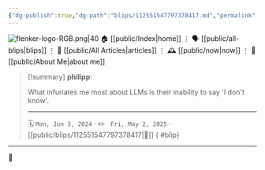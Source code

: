 ```yaml
---
{"dg-publish":true,"dg-path":"blips/112551547797378417.md","permalink":"/blips/112551547797378417/","title":"philipp on mastodon @ 2024-06-03","created":"2024-06-03T07:38:46","updated":"2025-05-02T08:50:44"}
---
```



<div class="transclusion internal-embed is-loaded"><div class="markdown-embed">




![flenker-logo-RGB.png|40](/img/user/attachments/flenker-logo-RGB.png)
🏠 [[public/Index\|home]]  ⋮ 🗣️ [[public/all-blips\|blips]] ⋮  📝 [[public/All Articles\|articles]]  ⋮ 🕰️ [[public/now\|now]] ⋮ 🪪 [[public/About Me\|about me]]


</div></div>


> [!summary] **philipp**:
>
> What infuriates me most about LLMs is their inability to say 'I don't know'.
> - - -
>
> 🗓️ <code>Mon, Jun 3, 2024</code>  · ✏️ <code> Fri, May 2, 2025</code>  · [[public/blips/112551547797378417\|🔗]]
{ #blip}


- - -

 👾
